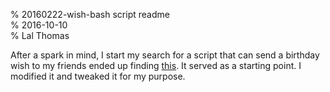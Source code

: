 % 20160222-wish-bash script readme 	
% 2016-10-10 	
% Lal Thomas 	
	
After a spark in mind, I start my search for a script that can send a birthday wish to my friends ended up finding [this](http://www.theunixschool.com/2012/06/shell-script-to-send-birthday-reminder.html). It served as a starting point. I modified it and tweaked it for my purpose.
